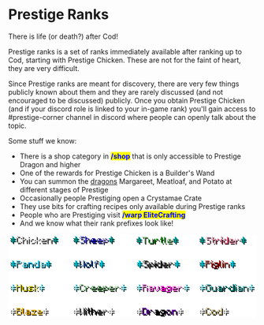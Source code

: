 # Prestige Ranks

There is life (or death?) after Cod!

Prestige ranks is a set of ranks immediately available after ranking up to Cod, starting with Prestige Chicken. These are not for the faint of heart, they are very difficult.

Since Prestige ranks are meant for discovery, there are very few things publicly known about them and they are rarely discussed (and not encouraged to be discussed) publicly. Once you obtain Prestige Chicken (and if your discord role is linked to your in-game rank) you'll gain access to #prestige-corner channel in discord where people can openly talk about the topic.

Some stuff we know:

* There is a shop category in <mark style="color:blue;">**/shop**</mark> that is only accessible to Prestige Dragon and higher
* One of the rewards for Prestige Chicken is a Builder's Wand
* You can summon the [dragons](../general/dragons/) Margareet, Meatloaf, and Potato at different stages of Prestige
* Occasionally people Prestiging open a Crystamae Crate
* They use bits for crafting recipes only available during Prestige ranks
* People who are Prestiging visit <mark style="color:blue;">**/warp EliteCrafting**</mark>
* And we know what their rank prefixes look like!

![](<../.gitbook/assets/pRanks names2.png>)
